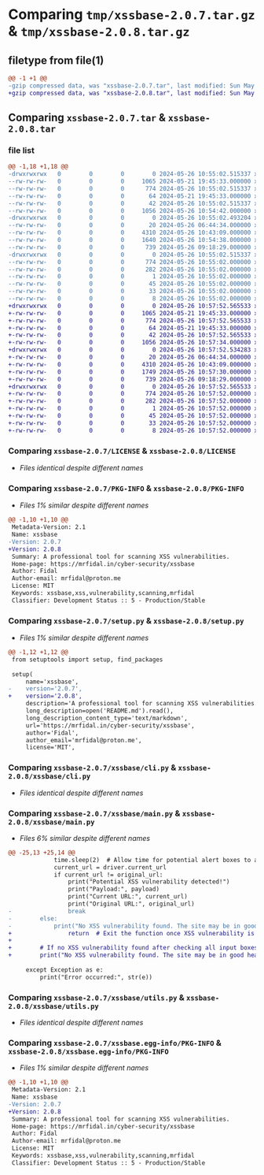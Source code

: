 # Comparing `tmp/xssbase-2.0.7.tar.gz` & `tmp/xssbase-2.0.8.tar.gz`

## filetype from file(1)

```diff
@@ -1 +1 @@
-gzip compressed data, was "xssbase-2.0.7.tar", last modified: Sun May 26 10:55:02 2024, max compression
+gzip compressed data, was "xssbase-2.0.8.tar", last modified: Sun May 26 10:57:52 2024, max compression
```

## Comparing `xssbase-2.0.7.tar` & `xssbase-2.0.8.tar`

### file list

```diff
@@ -1,18 +1,18 @@
-drwxrwxrwx   0        0        0        0 2024-05-26 10:55:02.515337 xssbase-2.0.7/
--rw-rw-rw-   0        0        0     1065 2024-05-21 19:45:33.000000 xssbase-2.0.7/LICENSE
--rw-rw-rw-   0        0        0      774 2024-05-26 10:55:02.515337 xssbase-2.0.7/PKG-INFO
--rw-rw-rw-   0        0        0       64 2024-05-21 19:45:33.000000 xssbase-2.0.7/README.md
--rw-rw-rw-   0        0        0       42 2024-05-26 10:55:02.515337 xssbase-2.0.7/setup.cfg
--rw-rw-rw-   0        0        0     1056 2024-05-26 10:54:42.000000 xssbase-2.0.7/setup.py
-drwxrwxrwx   0        0        0        0 2024-05-26 10:55:02.493204 xssbase-2.0.7/xssbase/
--rw-rw-rw-   0        0        0       20 2024-05-26 06:44:34.000000 xssbase-2.0.7/xssbase/__init__.py
--rw-rw-rw-   0        0        0     4310 2024-05-26 10:43:09.000000 xssbase-2.0.7/xssbase/cli.py
--rw-rw-rw-   0        0        0     1640 2024-05-26 10:54:38.000000 xssbase-2.0.7/xssbase/main.py
--rw-rw-rw-   0        0        0      739 2024-05-26 09:18:29.000000 xssbase-2.0.7/xssbase/utils.py
-drwxrwxrwx   0        0        0        0 2024-05-26 10:55:02.515337 xssbase-2.0.7/xssbase.egg-info/
--rw-rw-rw-   0        0        0      774 2024-05-26 10:55:02.000000 xssbase-2.0.7/xssbase.egg-info/PKG-INFO
--rw-rw-rw-   0        0        0      282 2024-05-26 10:55:02.000000 xssbase-2.0.7/xssbase.egg-info/SOURCES.txt
--rw-rw-rw-   0        0        0        1 2024-05-26 10:55:02.000000 xssbase-2.0.7/xssbase.egg-info/dependency_links.txt
--rw-rw-rw-   0        0        0       45 2024-05-26 10:55:02.000000 xssbase-2.0.7/xssbase.egg-info/entry_points.txt
--rw-rw-rw-   0        0        0       33 2024-05-26 10:55:02.000000 xssbase-2.0.7/xssbase.egg-info/requires.txt
--rw-rw-rw-   0        0        0        8 2024-05-26 10:55:02.000000 xssbase-2.0.7/xssbase.egg-info/top_level.txt
+drwxrwxrwx   0        0        0        0 2024-05-26 10:57:52.565533 xssbase-2.0.8/
+-rw-rw-rw-   0        0        0     1065 2024-05-21 19:45:33.000000 xssbase-2.0.8/LICENSE
+-rw-rw-rw-   0        0        0      774 2024-05-26 10:57:52.565533 xssbase-2.0.8/PKG-INFO
+-rw-rw-rw-   0        0        0       64 2024-05-21 19:45:33.000000 xssbase-2.0.8/README.md
+-rw-rw-rw-   0        0        0       42 2024-05-26 10:57:52.565533 xssbase-2.0.8/setup.cfg
+-rw-rw-rw-   0        0        0     1056 2024-05-26 10:57:34.000000 xssbase-2.0.8/setup.py
+drwxrwxrwx   0        0        0        0 2024-05-26 10:57:52.534283 xssbase-2.0.8/xssbase/
+-rw-rw-rw-   0        0        0       20 2024-05-26 06:44:34.000000 xssbase-2.0.8/xssbase/__init__.py
+-rw-rw-rw-   0        0        0     4310 2024-05-26 10:43:09.000000 xssbase-2.0.8/xssbase/cli.py
+-rw-rw-rw-   0        0        0     1749 2024-05-26 10:57:30.000000 xssbase-2.0.8/xssbase/main.py
+-rw-rw-rw-   0        0        0      739 2024-05-26 09:18:29.000000 xssbase-2.0.8/xssbase/utils.py
+drwxrwxrwx   0        0        0        0 2024-05-26 10:57:52.565533 xssbase-2.0.8/xssbase.egg-info/
+-rw-rw-rw-   0        0        0      774 2024-05-26 10:57:52.000000 xssbase-2.0.8/xssbase.egg-info/PKG-INFO
+-rw-rw-rw-   0        0        0      282 2024-05-26 10:57:52.000000 xssbase-2.0.8/xssbase.egg-info/SOURCES.txt
+-rw-rw-rw-   0        0        0        1 2024-05-26 10:57:52.000000 xssbase-2.0.8/xssbase.egg-info/dependency_links.txt
+-rw-rw-rw-   0        0        0       45 2024-05-26 10:57:52.000000 xssbase-2.0.8/xssbase.egg-info/entry_points.txt
+-rw-rw-rw-   0        0        0       33 2024-05-26 10:57:52.000000 xssbase-2.0.8/xssbase.egg-info/requires.txt
+-rw-rw-rw-   0        0        0        8 2024-05-26 10:57:52.000000 xssbase-2.0.8/xssbase.egg-info/top_level.txt
```

### Comparing `xssbase-2.0.7/LICENSE` & `xssbase-2.0.8/LICENSE`

 * *Files identical despite different names*

### Comparing `xssbase-2.0.7/PKG-INFO` & `xssbase-2.0.8/PKG-INFO`

 * *Files 1% similar despite different names*

```diff
@@ -1,10 +1,10 @@
 Metadata-Version: 2.1
 Name: xssbase
-Version: 2.0.7
+Version: 2.0.8
 Summary: A professional tool for scanning XSS vulnerabilities.
 Home-page: https://mrfidal.in/cyber-security/xssbase
 Author: Fidal
 Author-email: mrfidal@proton.me
 License: MIT
 Keywords: xssbase,xss,vulnerability,scanning,mrfidal
 Classifier: Development Status :: 5 - Production/Stable
```

### Comparing `xssbase-2.0.7/setup.py` & `xssbase-2.0.8/setup.py`

 * *Files 1% similar despite different names*

```diff
@@ -1,12 +1,12 @@
 from setuptools import setup, find_packages
 
 setup(
     name='xssbase',
-    version='2.0.7',
+    version='2.0.8',
     description='A professional tool for scanning XSS vulnerabilities.',
     long_description=open('README.md').read(),
     long_description_content_type='text/markdown',
     url='https://mrfidal.in/cyber-security/xssbase',
     author='Fidal',
     author_email='mrfidal@proton.me',
     license='MIT',
```

### Comparing `xssbase-2.0.7/xssbase/cli.py` & `xssbase-2.0.8/xssbase/cli.py`

 * *Files identical despite different names*

### Comparing `xssbase-2.0.7/xssbase/main.py` & `xssbase-2.0.8/xssbase/main.py`

 * *Files 6% similar despite different names*

```diff
@@ -25,13 +25,14 @@
             time.sleep(2)  # Allow time for potential alert boxes to appear
             current_url = driver.current_url
             if current_url != original_url:
                 print("Potential XSS vulnerability detected!")
                 print("Payload:", payload)
                 print("Current URL:", current_url)
                 print("Original URL:", original_url)
-                break
-        else:
-            print("No XSS vulnerability found. The site may be in good health. Try another site.")
+                return  # Exit the function once XSS vulnerability is found
+
+        # If no XSS vulnerability found after checking all input boxes
+        print("No XSS vulnerability found. The site may be in good health. Try another site.")
 
     except Exception as e:
         print("Error occurred:", str(e))
```

### Comparing `xssbase-2.0.7/xssbase/utils.py` & `xssbase-2.0.8/xssbase/utils.py`

 * *Files identical despite different names*

### Comparing `xssbase-2.0.7/xssbase.egg-info/PKG-INFO` & `xssbase-2.0.8/xssbase.egg-info/PKG-INFO`

 * *Files 1% similar despite different names*

```diff
@@ -1,10 +1,10 @@
 Metadata-Version: 2.1
 Name: xssbase
-Version: 2.0.7
+Version: 2.0.8
 Summary: A professional tool for scanning XSS vulnerabilities.
 Home-page: https://mrfidal.in/cyber-security/xssbase
 Author: Fidal
 Author-email: mrfidal@proton.me
 License: MIT
 Keywords: xssbase,xss,vulnerability,scanning,mrfidal
 Classifier: Development Status :: 5 - Production/Stable
```

